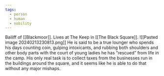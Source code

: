 ```yaml
---
tags:
  - person
  - human
  - nobility
---
```

Bailiff of [[Blackmoor]].
Lives at The Keep in [[The Black Square]].
![[Pasted image 20240213230813.png]]
He is said to be a true lounger who spends his days counting coin, gulping intoxicants, and rubbing both shoulders and other body parts with the court of young ladies he has “rescued” from life in the camp. His only real task is to collect taxes from the businesses run in the buildings around the square, and it seems like he is able to do that without any major mishaps.